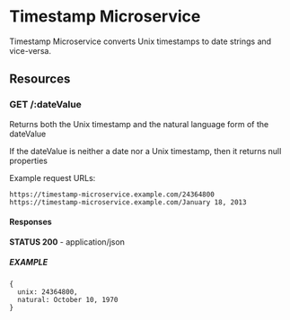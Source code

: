 # Timestamp Microservice

Timestamp Microservice converts Unix timestamps to date strings and vice-versa.

## Resources

### GET /:dateValue

Returns both the Unix timestamp and the natural language form of the dateValue

If the dateValue is neither a date nor a Unix timestamp, then it returns null properties

Example request URLs:

`https://timestamp-microservice.example.com/24364800`  
`https://timestamp-microservice.example.com/January 18, 2013`

#### Responses

**STATUS 200** - application/json

##### EXAMPLE

    {
      unix: 24364800,
      natural: October 10, 1970
    }
